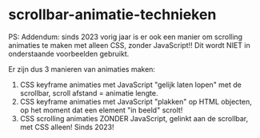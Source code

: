 # scrollbar-animatie-technieken

PS: Addendum: sinds 2023 vorig jaar is er ook een manier om scrolling animaties te maken met alleen CSS, zonder JavaScript!! Dit wordt NIET in onderstaande voorbeelden gebruikt.

Er zijn dus 3 manieren van animaties maken:
1. CSS keyframe animaties met JavaScript "gelijk laten lopen" met de scrollbar, scroll afstand = animatie lengte.
2. CSS keyframe animaties met JavaScript "plakken" op HTML objecten, op het moment dat een element "in beeld" scrolt!
3. CSS scrolling animaties ZONDER JavaScript, gelinkt aan de scrollbar, met CSS alleen! Sinds 2023!
